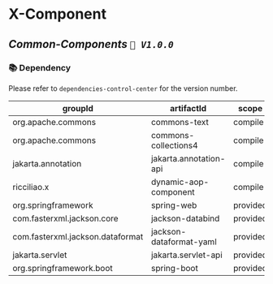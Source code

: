# X-Component

## *Common-Components `🚀️ V1.0.0`*

### 📚 Dependency

Please refer to `dependencies-control-center` for the version number.

| groupId                          | artifactId              | scope    | optional |
|----------------------------------|-------------------------|----------|----------|
| org.apache.commons               | commons-text            | compile  | false    |
| org.apache.commons               | commons-collections4    | compile  | false    |
| jakarta.annotation               | jakarta.annotation-api  | compile  | false    |
| ricciliao.x                      | dynamic-aop-component   | compile  | false    |
| org.springframework              | spring-web              | provided | false    |
| com.fasterxml.jackson.core       | jackson-databind        | provided | false    |
| com.fasterxml.jackson.dataformat | jackson-dataformat-yaml | provided | false    |
| jakarta.servlet                  | jakarta.servlet-api     | provided | false    |
| org.springframework.boot         | spring-boot             | provided | false    |
